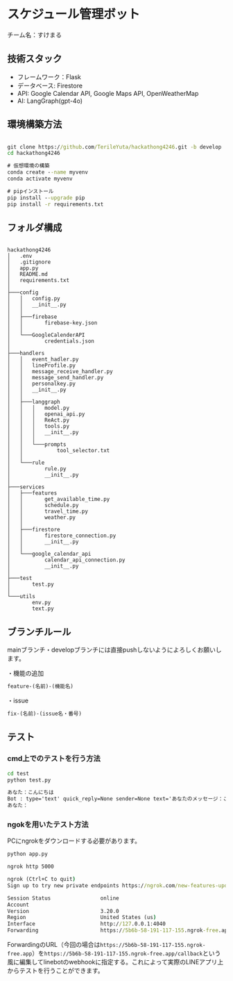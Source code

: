 # スケジュール管理ボット

チーム名：すけまる

## 技術スタック

- フレームワーク：Flask
- データベース: Firestore
- API: Google Calendar API, Google Maps API, OpenWeatherMap
- AI: LangGraph(gpt-4o)


## 環境構築方法

``` cmd

git clone https://github.com/TerileYuta/hackathong4246.git -b develop
cd hackathong4246

# 仮想環境の構築
conda create --name myvenv
conda activate myvenv

# pipインストール
pip install --upgrade pip 
pip install -r requirements.txt

```

## フォルダ構成

```

hackathong4246
│   .env
│   .gitignore
│   app.py
│   README.md
│   requirements.txt
│
├───config
│   │   config.py
│   │   __init__.py
│   │
│   ├───firebase
│   │       firebase-key.json
│   │
│   └───GoogleCalenderAPI
│           credentials.json
│
├───handlers
│   │   event_hadler.py
│   │   lineProfile.py
│   │   message_receive_handler.py
│   │   message_send_handler.py
│   │   personalkey.py
│   │   __init__.py
│   │
│   ├───langgraph
│   │   │   model.py
│   │   │   openai_api.py
│   │   │   ReAct.py
│   │   │   tools.py
│   │   │   __init__.py
│   │   │
│   │   └───prompts
│   │           tool_selector.txt
│   │
│   └───rule
│           rule.py
│           __init__.py
│
├───services
│   ├───features
│   │       get_available_time.py
│   │       schedule.py
│   │       travel_time.py
│   │       weather.py
│   │
│   ├───firestore
│   │       firestore_connection.py
│   │       __init__.py
│   │
│   └───google_calendar_api
│           calendar_api_connection.py
│           __init__.py
│
├───test
│       test.py
│
└───utils
        env.py
        text.py

```

## ブランチルール

mainブランチ・developブランチには直接pushしないようによろしくお願いします。

・機能の追加

```cmd
feature-(名前)-(機能名)
```

・issue

```cmd
fix-(名前)-(issue名・番号)
```

## テスト

### cmd上でのテストを行う方法

```cmd
cd test
python test.py

あなた：こんにちは
Bot : type='text' quick_reply=None sender=None text='あなたのメッセージ：こんにちは' emojis=None quote_token=None
あなた：
```

### ngokを用いたテスト方法
PCにngrokをダウンロードする必要があります。

```cmd
python app.py
```

```cmd
ngrok http 5000

ngrok (Ctrl+C to quit)
Sign up to try new private endpoints https://ngrok.com/new-features-update?ref=private

Session Status                online
Account                       
Version                       3.20.0
Region                        United States (us)
Interface                     http://127.0.0.1:4040
Forwarding                    https://5b6b-58-191-117-155.ngrok-free.app -> http://localhost:5000   
```

ForwardingのURL（今回の場合は```https://5b6b-58-191-117-155.ngrok-free.app```）を```https://5b6b-58-191-117-155.ngrok-free.app/callback```という風に編集してlinebotのwebhookに指定する。これによって実際のLINEアプリ上からテストを行うことができます。
